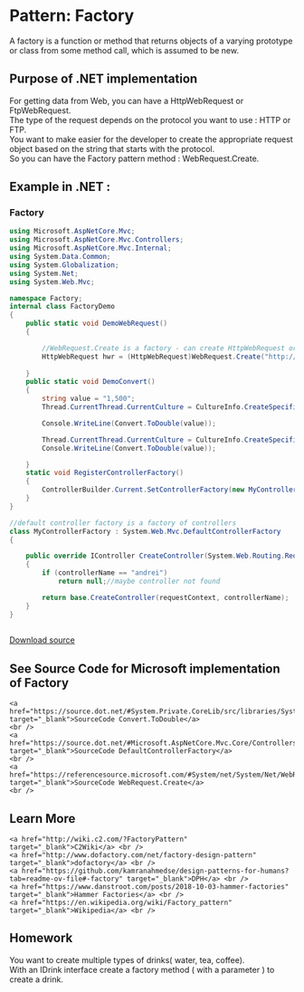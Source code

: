 
# Pattern:  Factory
<!-- id : 6 -->
A factory is a function or method that returns objects of a varying prototype or class from some method call, which is assumed to be new.    <br />

## Purpose of .NET implementation

For getting data from Web, you can have a HttpWebRequest or FtpWebRequest.    <br />
The type of the request depends on the protocol you want to use :  HTTP or FTP.    <br />
You want to make easier for the developer to create the appropriate request object based on the string that starts with the protocol.    <br />
So you can have the Factory pattern method : WebRequest.Create.    <br />

## Example in .NET : 


###  Factory
```csharp showLineNumbers title="Factory example for Pattern Factory"
using Microsoft.AspNetCore.Mvc;
using Microsoft.AspNetCore.Mvc.Controllers;
using Microsoft.AspNetCore.Mvc.Internal;
using System.Data.Common;
using System.Globalization;
using System.Net;
using System.Web.Mvc;

namespace Factory;
internal class FactoryDemo
{
    public static void DemoWebRequest()
    {

        //WebRequest.Create is a factory - can create HttpWebRequest or FtpWebRequest
        HttpWebRequest hwr = (HttpWebRequest)WebRequest.Create("http://www.yahoo.com");
        
    }
    public static void DemoConvert()
    {
        string value = "1,500";
        Thread.CurrentThread.CurrentCulture = CultureInfo.CreateSpecificCulture("en-US");

        Console.WriteLine(Convert.ToDouble(value));

        Thread.CurrentThread.CurrentCulture = CultureInfo.CreateSpecificCulture("fr-FR");
        Console.WriteLine(Convert.ToDouble(value));

    }
    static void RegisterControllerFactory()
    {
        ControllerBuilder.Current.SetControllerFactory(new MyControllerFactory());
    }
}

//default controller factory is a factory of controllers
class MyControllerFactory : System.Web.Mvc.DefaultControllerFactory
{

    public override IController CreateController(System.Web.Routing.RequestContext requestContext, string controllerName)
    {
        if (controllerName == "andrei")
            return null;//maybe controller not found

        return base.CreateController(requestContext, controllerName);
    }
}
    
```


[Download source](/zipSourceCodes/factory.zip)



## See Source Code for Microsoft implementation of Factory

    <a href="https://source.dot.net/#System.Private.CoreLib/src/libraries/System.Private.CoreLib/src/System/Convert.cs" target="_blank">SourceCode Convert.ToDouble</a>
    <br />
    <a href="https://source.dot.net/#Microsoft.AspNetCore.Mvc.Core/Controllers/DefaultControllerFactory.cs" target="_blank">SourceCode DefaultControllerFactory</a>
    <br />
    <a href="https://referencesource.microsoft.com/#System/net/System/Net/WebRequest.cs" target="_blank">SourceCode WebRequest.Create</a>
    <br />


## Learn More

    <a href="http://wiki.c2.com/?FactoryPattern" target="_blank">C2Wiki</a> <br />
    <a href="http://www.dofactory.com/net/factory-design-pattern" target="_blank">dofactory</a> <br />
    <a href="https://github.com/kamranahmedse/design-patterns-for-humans?tab=readme-ov-file#-factory" target="_blank">DPH</a> <br />
    <a href="https://www.danstroot.com/posts/2018-10-03-hammer-factories" target="_blank">Hammer Factories</a> <br />
    <a href="https://en.wikipedia.org/wiki/Factory_pattern" target="_blank">Wikipedia</a> <br />


## Homework


You want to create multiple types of drinks( water, tea, coffee).    <br />
With an IDrink interface  create a factory method ( with a parameter ) to create a drink.    <br />


